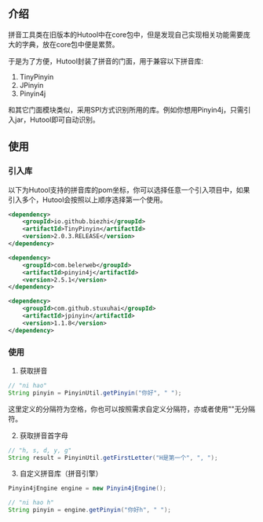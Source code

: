 ## 介绍

拼音工具类在旧版本的Hutool中在core包中，但是发现自己实现相关功能需要庞大的字典，放在core包中便是累赘。

于是为了方便，Hutool封装了拼音的门面，用于兼容以下拼音库:

1. TinyPinyin
2. JPinyin
3. Pinyin4j

和其它门面模块类似，采用SPI方式识别所用的库。例如你想用Pinyin4j，只需引入jar，Hutool即可自动识别。

## 使用

### 引入库

以下为Hutool支持的拼音库的pom坐标，你可以选择任意一个引入项目中，如果引入多个，Hutool会按照以上顺序选择第一个使用。

```xml
<dependency>
	<groupId>io.github.biezhi</groupId>
	<artifactId>TinyPinyin</artifactId>
	<version>2.0.3.RELEASE</version>
</dependency>
```

```xml
<dependency>
	<groupId>com.belerweb</groupId>
	<artifactId>pinyin4j</artifactId>
	<version>2.5.1</version>
</dependency>
```

```xml
<dependency>
	<groupId>com.github.stuxuhai</groupId>
	<artifactId>jpinyin</artifactId>
	<version>1.1.8</version>
</dependency>
```

### 使用

1. 获取拼音

```java
// "ni hao"
String pinyin = PinyinUtil.getPinyin("你好", " ");
```

这里定义的分隔符为空格，你也可以按照需求自定义分隔符，亦或者使用""无分隔符。

2. 获取拼音首字母

```java
// "h, s, d, y, g"
String result = PinyinUtil.getFirstLetter("H是第一个", ", ");
```

3. 自定义拼音库（拼音引擎）

```java
Pinyin4jEngine engine = new Pinyin4jEngine();

// "ni hao h"
String pinyin = engine.getPinyin("你好h", " ");
```